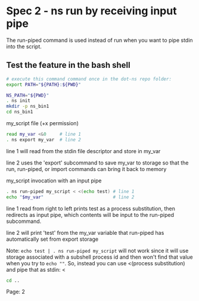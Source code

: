 # Spec 2 - ns run by receiving input pipe

The run-piped command is used instead of run when you want to pipe stdin into
the script.

## Test the feature in the bash shell

```sh
# execute this command command once in the dot-ns repo folder:
export PATH="${PATH}:${PWD}"

NS_PATH="${PWD}"
. ns init
mkdir -p ns_bin1
cd ns_bin1
```

my_script file (+x permission)

```sh
read my_var <&0     # line 1
. ns export my_var  # line 2
```

line 1 will read from the stdin file descriptor and store in my_var

line 2 uses the 'export' subcommand to save my_var to storage so that the run, run-piped, or import commands can bring it back to memory

my_script invocation with an input pipe

```sh
. ns run-piped my_script < <(echo test) # line 1
echo "$my_var"                          # line 2
```

line 1 read from right to left prints test as a process substitution, then redirects as input pipe, which contents will be input to the run-piped subcommand.

line 2 will print 'test' from the my_var variable that run-piped has automatically set from export storage

Note: `echo test | . ns run-piped my_script` will not work since it will use storage associated with a subshell process id and then won't find that value when you try to `echo ""`. So, instead you can use <(process substitution) and pipe that as stdin: <

```sh
cd ..
```

Page: 2
